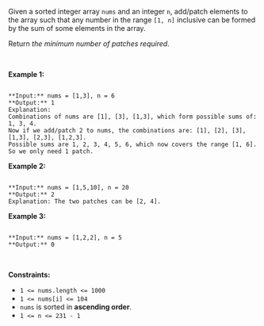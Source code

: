 
Given a sorted integer array `nums` and an integer `n`, add/patch elements to the array such that any number in the range `[1, n]` inclusive can be formed by the sum of some elements in the array.


Return *the minimum number of patches required*.


 


**Example 1:**



```

**Input:** nums = [1,3], n = 6
**Output:** 1
Explanation:
Combinations of nums are [1], [3], [1,3], which form possible sums of: 1, 3, 4.
Now if we add/patch 2 to nums, the combinations are: [1], [2], [3], [1,3], [2,3], [1,2,3].
Possible sums are 1, 2, 3, 4, 5, 6, which now covers the range [1, 6].
So we only need 1 patch.

```

**Example 2:**



```

**Input:** nums = [1,5,10], n = 20
**Output:** 2
Explanation: The two patches can be [2, 4].

```

**Example 3:**



```

**Input:** nums = [1,2,2], n = 5
**Output:** 0

```

 


**Constraints:**


* `1 <= nums.length <= 1000`
* `1 <= nums[i] <= 104`
* `nums` is sorted in **ascending order**.
* `1 <= n <= 231 - 1`


